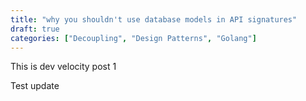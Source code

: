 ```yaml
---
title: "why you shouldn't use database models in API signatures"
draft: true
categories: ["Decoupling", "Design Patterns", "Golang"]
---
```


This is dev velocity post 1

Test update

